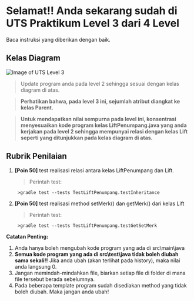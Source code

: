 # Selamat!! Anda sekarang sudah di UTS Praktikum Level 3 dari 4 Level
Baca instruksi yang diberikan dengan baik.


## Kelas Diagram
![Image of UTS Level 3](http://api.puro.del.ac.id/v1/file/b8d9847ed24d7e2dd9117076e798cf5b)
>Update program anda pada level 2 sehingga sesuai dengan  kelas diagram di atas. 

>**Perhatikan bahwa, pada level 3 ini, sejumlah atribut diangkat ke kelas Parent.**

>**Untuk mendapatkan nilai sempurna pada level ini, konsentrasi menyesuaikan kode program kelas LiftPenumpang.java yang anda kerjakan pada level 2 sehingga mempunyai relasi dengan kelas Lift seperti yang ditunjukkan pada kelas diagram di atas.**


## Rubrik Penilaian 
1. **[Poin 50]** test realisasi relasi antara kelas LiftPenumpang dan Lift.
	
	
	> Perintah test: 
	
	
		>gradle test --tests TestLiftPenumpang.testInheritance

2. **[Poin 50]** test realisasi method setMerk() dan getMerk() dari kelas Lift

	
	> Perintah test: 
	
	
		>gradle test --tests TestLiftPenumpang.testGetSetMerk


**Catatan Penting:**
1. Anda hanya boleh mengubah kode program yang ada di src\main\java
1. **Semua kode program yang ada di src\test\java  tidak boleh diubah sama sekali!!** Jika anda ubah (akan terlihat pada history), maka nilai anda langsung 0.
1. Jangan memindah-mindahkan file, biarkan setiap file di folder di mana file tersebut berada sebelumnya.
1. Pada beberapa template program sudah disediakan method yang tidak boleh diubah. Maka jangan anda ubah!

